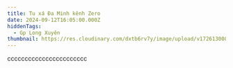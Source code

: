 ```yaml
---
title: Tu xá Đa Minh kênh Zero
date: 2024-09-12T16:05:00.000Z
hiddenTags:
  - Gp Long Xuyên
thumbnail: https://res.cloudinary.com/dxtb6rv7y/image/upload/v1726130080/Khu_nha_o_wibvvd.jpg
---
```

ccccccccccccccccccccccc
